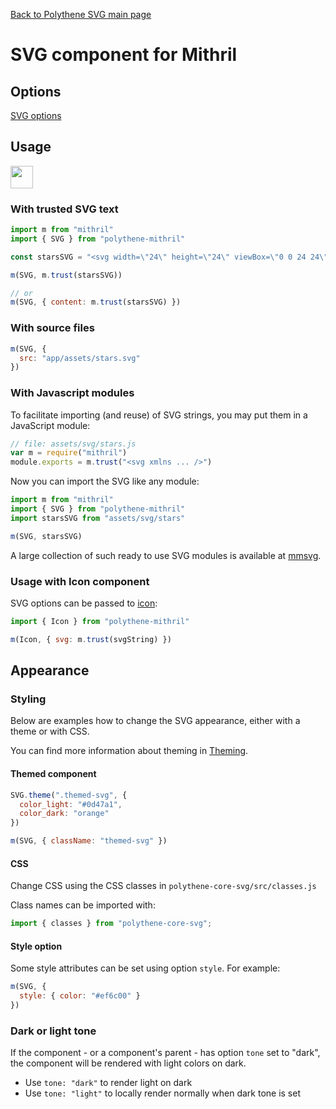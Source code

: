 [Back to Polythene SVG main page](../svg.md)

# SVG component for Mithril


## Options

[SVG options](../svg.md)


## Usage

<a href="https://jsfiddle.net/ArthurClemens/wu1v74yk/" target="_blank"><img src="https://arthurclemens.github.io/assets/polythene/docs/try-out-green.gif" height="36" /></a>


### With trusted SVG text

~~~javascript
import m from "mithril"
import { SVG } from "polythene-mithril"

const starsSVG = "<svg width=\"24\" height=\"24\" viewBox=\"0 0 24 24\"><path d=\"M11.99 2C6.47 2 2 6.48 2 12s4.47 10 9.99 10C17.52 22 22 17.52 22 12S17.52 2 11.99 2zm4.24 16L12 15.45 7.77 18l1.12-4.81-3.73-3.23 4.92-.42L12 5l1.92 4.53 4.92.42-3.73 3.23L16.23 18z\"/></svg>"

m(SVG, m.trust(starsSVG))

// or
m(SVG, { content: m.trust(starsSVG) })
~~~

### With source files

~~~javascript
m(SVG, {
  src: "app/assets/stars.svg"
})
~~~

### With Javascript modules

To facilitate importing (and reuse) of SVG strings, you may put them in a JavaScript module:

~~~javascript
// file: assets/svg/stars.js
var m = require("mithril")
module.exports = m.trust("<svg xmlns ... />")
~~~

Now you can import the SVG like any module:

~~~javascript
import m from "mithril"
import { SVG } from "polythene-mithril"
import starsSVG from "assets/svg/stars"

m(SVG, starsSVG)
~~~

A large collection of such ready to use SVG modules is available at [mmsvg](https://github.com/ArthurClemens/mmsvg).


### Usage with Icon component

SVG options can be passed to [icon](../icon.md):

~~~javascript
import { Icon } from "polythene-mithril"

m(Icon, { svg: m.trust(svgString) })
~~~


## Appearance

### Styling

Below are examples how to change the SVG appearance, either with a theme or with CSS.

You can find more information about theming in  [Theming](../../theming.md).

#### Themed component

~~~javascript
SVG.theme(".themed-svg", {
  color_light: "#0d47a1",
  color_dark: "orange"
})

m(SVG, { className: "themed-svg" })
~~~

#### CSS

Change CSS using the CSS classes in `polythene-core-svg/src/classes.js`

Class names can be imported with:

~~~javascript
import { classes } from "polythene-core-svg";
~~~

#### Style option

Some style attributes can be set using option `style`. For example:

~~~javascript
m(SVG, {
  style: { color: "#ef6c00" }
})
~~~

### Dark or light tone

If the component - or a component's parent - has option `tone` set to "dark", the component will be rendered with light colors on dark. 

* Use `tone: "dark"` to render light on dark
* Use `tone: "light"` to locally render normally when dark tone is set


